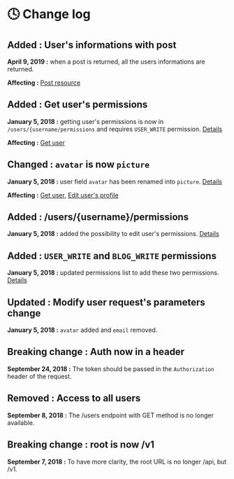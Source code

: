 # 🕓 Change log

## Added : User's informations with post

**April 9, 2019 :** when a post is returned, all the users informations are returned.

**Affecting :** [Post resource](resources/Post.md)

## Added : Get user's permissions

**January 5, 2018 :** getting user's permissions is now in `/users/{username/permissions` and requires `USER_WRITE` permission. [Details](users/Endpoint.md#get-users-permissions)

**Affecting :** [Get user](resources/User.md#get-user)

## Changed : `avatar` is now `picture`

**January 5, 2018 :** user field `avatar` has been renamed into `picture`. [Details](resources/User.md)

**Affecting :** [Get user](resources/User.md#get-user), [Edit user's profile](resources/User.md#edit-users-profile)

## Added : /users/{username}/permissions

**January 5, 2018 :** added the possibility to edit user's permissions. [Details](resources/User.md#edit-users-permissions)

## Added : `USER_WRITE` and `BLOG_WRITE` permissions

**January 5, 2018 :** updated permissions list to add these two permissions. [Details](topics/Permissions.md)

## Updated : Modify user request's parameters change

**January 5, 2018 :** `avatar` added and `email` removed.

## Breaking change : Auth now in a header

**September 24, 2018 :** The token should be passed in the `Authorization` header of the request.

## Removed : Access to all users

**September 8, 2018 :** The /users endpoint with GET method is no longer available.

## Breaking change : root is now /v1

**September 7, 2018 :** To have more clarity, the root URL is no longer /api, but /v1.
